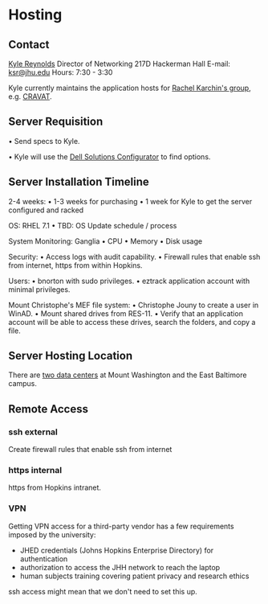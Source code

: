 # Hosting

## Contact

[Kyle Reynolds](http://icm.jhu.edu/people/it-staff/)
Director of Networking
217D Hackerman Hall
E-mail: ksr@jhu.edu
Hours: 7:30 - 3:30

Kyle currently maintains the application hosts for [Rachel Karchin's group](http://karchinlab.org), e.g. [CRAVAT](http://www.cravat.us).


## Server Requisition

• Send specs to Kyle.

• Kyle will use the [Dell Solutions Configurator](http://partnerdirect.dell.com/sites/channel/en_us/Pages/SolutionsConfigurator.aspx) to find options.


## Server Installation Timeline

2-4 weeks:
• 1-3 weeks for purchasing
• 1 week for Kyle to get the server configured and racked

OS: RHEL 7.1
• TBD: OS Update schedule / process

System Monitoring: Ganglia
• CPU
• Memory
• Disk usage

Security:
• Access logs with audit capability.
• Firewall rules that enable ssh from internet, https from within Hopkins.

Users:
• bnorton with sudo privileges.
• eztrack application account with minimal privileges.

Mount Christophe's MEF file system:
• Christophe Jouny to create a user in WinAD.
• Mount shared drives from RES-11.
• Verify that an application account will be able to access these drives, search the folders, and copy a file.


## Server Hosting Location

There are [two data centers](http://www.it.johnshopkins.edu/services/technical/datacenterservices/) at
Mount Washington and the East Baltimore campus.


## Remote Access

### ssh external

Create firewall rules that enable ssh from internet


### https internal

https from Hopkins intranet.


### VPN

Getting VPN access for a third-party vendor has a few requirements imposed by the university:

- JHED credentials (Johns Hopkins Enterprise Directory) for authentication
- authorization to access the JHH network to reach the laptop
- human subjects training covering patient privacy and research ethics

ssh access might mean that we don't need to set this up.
